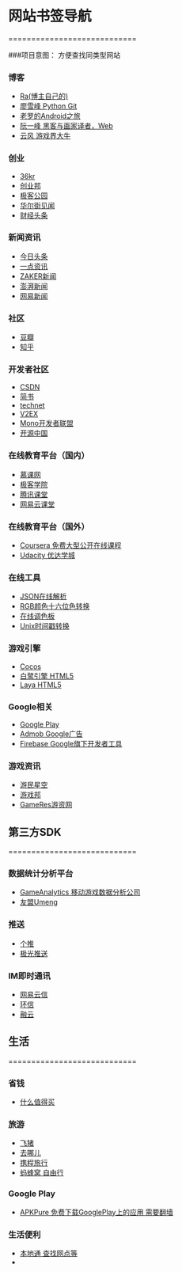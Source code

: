 # 网站书签导航
============================

###项目意图：
方便查找同类型网站

### 博客
* [Ra(博主自己的)](http://blog.csdn.net/vipzjyno1)
* [廖雪峰 Python Git](http://www.liaoxuefeng.com/)
* [老罗的Android之旅](http://blog.csdn.net/Luoshengyang)
* [阮一峰 黑客与画家译者，Web](http://www.ruanyifeng.com/blog/archives.html)
* [云风 游戏界大牛](https://blog.codingnow.com/)


### 创业
* [36kr](http://36kr.com/)
* [创业邦](http://wwv.cyzone.cn/)
* [极客公园](http://www.geekpark.net/)
* [华尔街见闻](https://wallstreetcn.com/)
* [财经头条](https://www.cj1.com.cn/)


### 新闻资讯
* [今日头条](https://www.toutiao.com/)
* [一点资讯](http://www.yidianzixun.com/)
* [ZAKER新闻](http://www.myzaker.com/)
* [澎湃新闻](http://www.thepaper.cn/)
* [网易新闻](http://news.163.com/)


### 社区
* [豆瓣](https://www.douban.com/)
* [知乎](https://www.zhihu.com/)


### 开发者社区
* [CSDN](https://www.csdn.net/)
* [简书](https://www.jianshu.com/)
* [technet](https://technet.microsoft.com/zh-cn/)
* [V2EX](https://www.v2ex.com/)
* [Mono开发者联盟](http://www.51mono.com/)
* [开源中国](http://www.oschina.net/)


### 在线教育平台（国内）
* [慕课网](https://www.imooc.com/)
* [极客学院](http://www.jikexueyuan.com/)
* [腾讯课堂](https://ke.qq.com/)
* [网易云课堂](http://study.163.com/)


### 在线教育平台（国外）
* [Coursera 免费大型公开在线课程](https://www.coursera.org/)
* [Udacity 优达学城](https://www.udacity.com/)


### 在线工具
* [JSON在线解析](https://www.bejson.com/)
* [RGB颜色十六位色转换](http://www.zzsky.cn/tool/rgb_16bit/)
* [在线调色板](http://tool.chinaz.com/Tools/OnlineColor.aspx)
* [Unix时间戳转换](https://unixtime.51240.com/)


### 游戏引擎
* [Cocos](http://www.cocos.com/)
* [白鹭引擎 HTML5](https://www.egret.com/)
* [Laya HTML5](https://www.layabox.com/)


### Google相关
* [Google Play](https://play.google.com)
* [Admob Google广告](https://www.google.com/admob/)
* [Firebase Google旗下开发者工具](https://firebase.google.com/)


### 游戏资讯
* [游民星空](http://www.gamersky.com/)
* [游戏邦](http://gamerboom.com/)
* [GameRes游资网](http://www.gameres.com/)



## 第三方SDK
============================

### 数据统计分析平台
* [GameAnalytics 移动游戏数据分析公司](https://gameanalytics.com/)
* [友盟Umeng](https://www.umeng.com/)


### 推送
* [个推](http://www.getui.com/)
* [极光推送](https://www.jiguang.cn/)


### IM即时通讯
* [网易云信](https://netease.im/)
* [环信](https://www.easemob.com/)
* [融云](http://www.rongcloud.cn/)


## 生活
============================

### 省钱
* [什么值得买](https://www.smzdm.com/)


### 旅游
* [飞猪](https://www.fliggy.com/)
* [去哪儿](https://www.qunar.com/)
* [携程旅行](http://www.ctrip.com/)
* [蚂蜂窝 自由行](http://www.mafengwo.cn/)

### Google Play
* [APKPure 免费下载GooglePlay上的应用 需要翻墙](https://apkpure.com)


### 生活便利
* [本地通 查找网点等](http://hz.bendibao.com/wangdian/)
* []()
